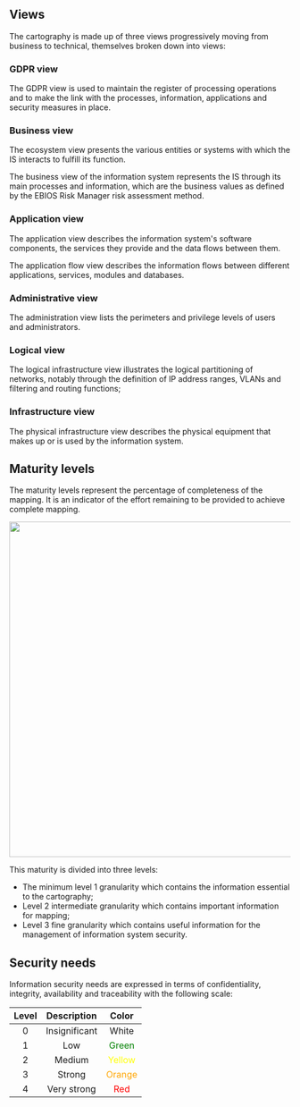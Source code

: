 ## Views

The cartography is made up of three views progressively moving from business to technical, themselves broken down into views:

### GDPR view

The GDPR view is used to maintain the register of processing operations and to make the link with the processes, information, applications and security measures in place. 

### Business view

The ecosystem view presents the various entities or systems with which the IS interacts to fulfill its function.

The business view of the information system represents the IS through its main processes and information, which are the business values as defined by the EBIOS Risk Manager risk assessment method.

### Application view

The application view describes the information system's software components, the services they provide and the data flows between them.

The application flow view describes the information flows between different applications, services, modules and databases.

### Administrative view

The administration view lists the perimeters and privilege levels of users and administrators.

### Logical view

The logical infrastructure view illustrates the logical partitioning of networks, notably through the definition of IP address ranges, VLANs and filtering and routing functions;

### Infrastructure view

The physical infrastructure view describes the physical equipment that makes up or is used by the information system.

## Maturity levels

The maturity levels represent the percentage of completeness of the mapping. It is an indicator of the effort remaining to be provided to achieve complete mapping.

[<img src="/mercator/images/maturity.png" width="600">](/mercator/images/maturity.png)

This maturity is divided into three levels:

* The minimum level 1 granularity which contains the information essential to the cartography;
* Level 2 intermediate granularity which contains important information for mapping;
* Level 3 fine granularity which contains useful information for the management of information system security.

## Security needs

Information security needs are expressed in terms of confidentiality, integrity, availability and traceability with the following scale:

| Level | Description | Color |
|:----------:|:-------------:|:------:|
| 0| Insignificant | White |
| 1 | Low | <span style="color:green">Green</span> |
| 2 | Medium | <span style="color:yellow;">Yellow</span> |
| 3 | Strong | <span style="color:orange">Orange</span> |
| 4 | Very strong | <span style="color:red">Red</span> |
